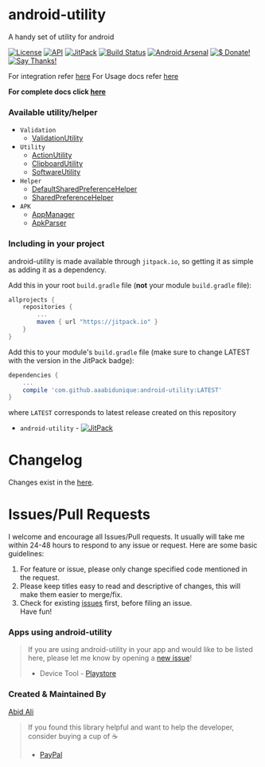 # android-utility
A handy set of utility for android

[![License](https://img.shields.io/badge/license-Apache%202-4EB1BA.svg?style=flat-square)](https://www.apache.org/licenses/LICENSE-2.0.html) [![API](https://img.shields.io/badge/API-14%2B-green.svg?style=flat)](https://android-arsenal.com/api?level=14) [![JitPack](https://img.shields.io/jitpack/v/aaabidunique/android-utility.svg)](https://jitpack.io/#aaabidunique/android-utility) [![Build Status](https://travis-ci.org/aaabidunique/android-utility.svg?branch=master)](https://travis-ci.org/aaabidunique/android-utility) [![Android Arsenal](https://img.shields.io/badge/Android%20Arsenal-android%20utility-brightgreen.svg?style=flat)](https://android-arsenal.com/details/1/5353)
[![$ Donate!](https://img.shields.io/badge/$-donate-ff69b4.svg?maxAge=2592000&amp;style=flat)](https://www.paypal.me/aaabidunique) [![Say Thanks!](https://img.shields.io/badge/Say%20Thanks-!-1EAEDB.svg)](https://saythanks.io/to/aaabidunique)

For integration refer [here](https://github.com/aaabidunique/android-utility/wiki/Integration)
For Usage docs refer [here](https://github.com/aaabidunique/android-utility/wiki/Usage)

**For complete docs click [here](https://github.com/aaabidunique/android-utility/wiki)**


### Available utility/helper
+  `Validation`
    - [ValidationUtility](https://github.com/aaabidunique/android-utility/wiki/Usage#validationutility)
+  `Utility`
    - [ActionUtility](https://github.com/aaabidunique/android-utility/wiki/Usage#actionutility)
     - [ClipboardUtility](https://github.com/aaabidunique/android-utility/wiki/Usage#clipboardutility)
     - [SoftwareUtility](https://github.com/aaabidunique/android-utility/wiki/Usage#softwareutility)
+  `Helper`
    - [DefaultSharedPreferenceHelper](https://github.com/aaabidunique/android-utility/wiki/Usage#defaultsharedpreferencehelper)
     - [SharedPreferenceHelper](https://github.com/aaabidunique/android-utility/wiki/Usage#sharedpreferencehelper)
+  `APK`
    - [AppManager](https://github.com/aaabidunique/android-utility/wiki/Usage#appmanager)
     - [ApkParser](https://github.com/aaabidunique/android-utility/wiki/Usage#apkparser)

### Including in your project
android-utility is made available through `jitpack.io`, so getting it as simple as adding it as a dependency.

Add this in your root `build.gradle` file (**not** your module `build.gradle` file):
```gradle
allprojects {
	repositories {
		...
		maven { url "https://jitpack.io" }
	}
}
```
Add this to your module's `build.gradle` file (make sure to change LATEST with the version in the JitPack badge):
```gradle
dependencies {
	...
	compile 'com.github.aaabidunique:android-utility:LATEST'
}
```
where `LATEST` corresponds to latest release created on this repository
+ `android-utility` - [![JitPack](https://img.shields.io/jitpack/v/aaabidunique/android-utility.svg)](https://jitpack.io/#aaabidunique/android-utility)

# Changelog
Changes exist in the [here](https://github.com/aaabidunique/android-utility/blob/master/CHANGELOG.md).

# Issues/Pull Requests
I welcome and encourage all Issues/Pull requests. It usually will take me within 24-48 hours to respond to any issue or request. Here are some basic guidelines:
  1. For feature or issue, please only change specified code mentioned in the request.
  2. Please keep titles easy to read and descriptive of changes, this will make them easier to merge/fix.
  3. Check for existing [issues](https://github.com/aaabidunique/android-utility/issues) first, before filing an issue.  
  Have fun!

### Apps using android-utility
> If you are using android-utility in your app and would like to be listed here, please let me know by opening a [new issue](https://github.com/aaabidunique/android-utility/issues/new)!
>  + Device Tool - [Playstore](https://play.google.com/store/apps/details?id=com.ali.deviceinfo)

### Created & Maintained By
[Abid Ali](https://github.com/aaabidunique/)

> If you found this library helpful and want to help the developer, consider buying a cup of :coffee:
>  + [PayPal](https://www.paypal.me/aaabidunique)
